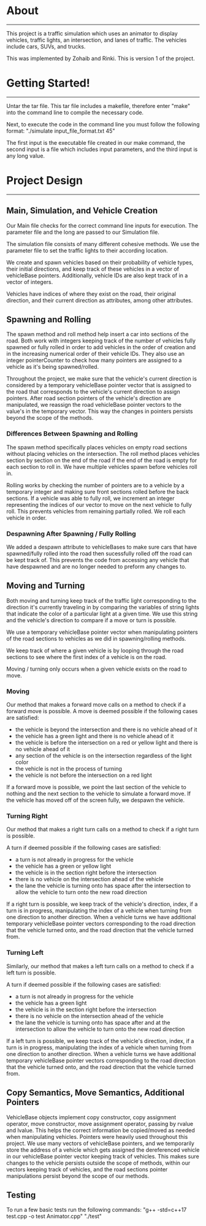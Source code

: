 # About
------------------
This project is a traffic simulation which uses an animator to
display vehicles, traffic lights, an intersection, and lanes of traffic.
The vehicles include cars, SUVs, and trucks.

This was implemented by Zohaib and Rinki.
This is version 1 of the project.

# Getting Started!
------------------
Untar the tar file. This tar file includes a makefile, therefore
enter "make" into the command line to compile the necessary code.

Next, to execute the code in the command line you must follow the following format:
"./simulate input_file_format.txt 45"

The first input is the executable file created in our make command,
the second input is a file which includes input parameters,
and the third input is any long value.

# Project Design
------------------
## Main, Simulation, and Vehicle Creation
Our Main file checks for the correct command line inputs for execution.
The parameter file and the long are passed to our Simulation file.

The simulation file consists of many different cohesive methods. We use the
parameter file to set the traffic lights to their according location.

We create and spawn vehicles based on their probability of vehicle types,
their initial directions, and keep track of these vehicles in a vector of
vehicleBase pointers. Additionally, vehicle IDs are also kept track of
in a vector of integers.

Vehicles have indices of where they exist on the road, their original direction,
and their current direction as attributes, among other attributes.


## Spawning and Rolling
The spawn method and roll method help insert a car into sections of the road.
Both work with integers keeping track of the number of vehicles fully spawned
or fully rolled in order to add vehicles in the order of creation and in
the increasing numerical order of their vehicle IDs. They also use an integer
pointerCounter to check how many pointers are assigned to a vehicle as it's
being spawned/rolled.

Throughout the project, we make sure that the vehicle's current direction
is considered by a temporary vehicleBase pointer vector that is assigned
to the road that corresponds to the vehicle's current direction to assign pointers.
After road section pointers of the vehicle's direction are manipulated, we reassign
the road vehicleBase pointer vectors to the value's in the temporary vector.
This way the changes in pointers persists beyond the scope of the methods.

### Differences Between Spawning and Rolling
The spawn method specifically places vehicles on empty road sections without
placing vehicles on the intersection. The roll method places vehicles
section by section on the end of the road if the end of the road is empty for
each section to roll in. We have multiple vehicles spawn before vehicles roll in.

Rolling works by checking the number of pointers are to a vehicle by a temporary
integer and making sure front sections rolled before the back sections. If a
vehicle was able to fully roll, we increment an integer representing the
indices of our vector to move on the next vehicle to fully roll.
This prevents vehicles from remaining partially rolled.
We roll each vehicle in order.

### Despawning After Spawning / Fully Rolling
We added a despawn attribute to vehicleBases to make sure cars that have
spawned/fully rolled into the road then sucessfully rolled off the road
can be kept track of. This prevents the code from accessing any vehicle that
have despawned and are no longer needed to preform any changes to.



## Moving and Turning
Both moving and turning keep track of the traffic light corresponding to the
direction it's currently traveling in by comparing the variables of string lights
that indicate the color of a particular light at a given time. We use this string
and the vehicle's direction to compare if a move or turn is possible.

We use a temporary vehicleBase pointer vector when manipulating pointers of the
road sections to vehicles as we did in spawning/rolling methods.

We keep track of where a given vehicle is by looping through the road sections
to see where the first index of a vehicle is on the road.

Moving / turning only occurs when a given vehicle exists on the road to move.

### Moving
Our method that makes a forward move calls on a method to check if a
forward move is possible.
A move is deemed possible if the following cases are satisfied:
- the vehicle is beyond the intersection and there is no vehicle ahead of it
- the vehicle has a green light and there is no vehicle ahead of it
- the vehicle is before the intersection on a red or yellow light and there is no
vehicle ahead of it
- any section of the vehicle is on the intersection regardless of the light color
- the vehicle is not in the process of turning
- the vehicle is not before the intersection on a red light

If a forward move is possible, we point the last section of the vehicle to nothing
and the next section to the vehicle to simulate a forward move. If the vehicle
has moved off of the screen fully, we despawn the vehicle.

### Turning Right
Our method that makes a right turn calls on a method to check if a
right turn is possible.

A turn if deemed possible if the following cases are satisfied:
- a turn is not already in progress for the vehicle
- the vehicle has a green or yellow light
- the vehicle is in the section right before the intersection
- there is no vehicle on the intersection ahead of the vehicle
- the lane the vehicle is turning onto has space after the intersection
  to allow the vehicle to turn onto the new road direction

If a right turn is possible, we keep track of the vehicle's direction, index,
if a turn is in progress, manipulating the index of a vehicle when turning from
one direction to another direction. When a vehicle turns we have additional temporary
vehicleBase pointer vectors corresponding to the road direction that the vehicle
turned onto, and the road direction that the vehicle turned from.

### Turning Left
Similarly, our method that makes a left turn calls on a method to check if a
left turn is possible.

A turn if deemed possible if the following cases are satisfied:
- a turn is not already in progress for the vehicle
- the vehicle has a green light
- the vehicle is in the section right before the intersection
- there is no vehicle on the intersection ahead of the vehicle
- the lane the vehicle is turning onto has space after and at the intersection
  to allow the vehicle to turn onto the new road direction

If a left turn is possible, we keep track of the vehicle's direction, index,
if a turn is in progress, manipulating the index of a vehicle when turning from
one direction to another direction. When a vehicle turns we have additional temporary
vehicleBase pointer vectors corresponding to the road direction that the vehicle
turned onto, and the road direction that the vehicle turned from.

## Copy Semantics, Move Semantics, Additional Pointers
VehicleBase objects implement copy constructor, copy assignment operator, move constructor,
move assignment operator, passing by rvalue and lvalue. This helps the correct
information be copied/moved as needed when manipulating vehicles. Pointers were heavily
used throughout this project. We use many vectors of vehicleBase pointers, and
we temporarily store the address of a vehicle which gets assigned the
dereferenced vehicle in our vehicleBase pointer vector keeping track of vehicles.
This makes sure changes to the vehicle persists outside the scope of methods,
within our vectors keeping track of vehicles, and the road sections pointer manipulations
persist beyond the scope of our methods.

## Testing
To run a few basic tests run the following commands:
"g++ -std=c++17 test.cpp -o test Animator.cpp"
"./test"
